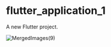 # flutter_application_1

A new Flutter project.

![MergedImages(9)](https://github.com/AhmedOsmanOmer/news_app/assets/77662412/867cad67-00be-4315-bc7c-b32f6f0b59ec)
